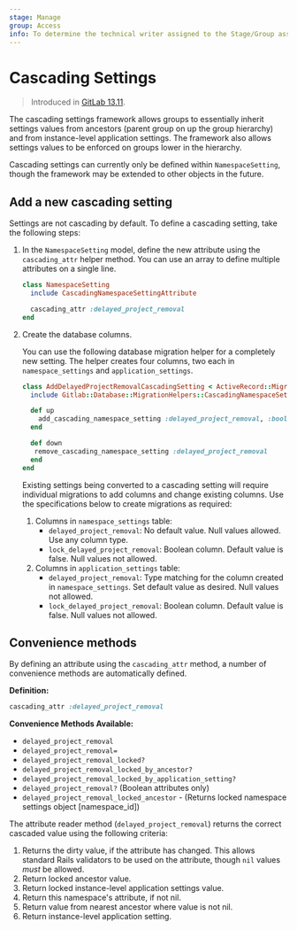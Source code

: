 ```yaml
---
stage: Manage
group: Access
info: To determine the technical writer assigned to the Stage/Group associated with this page, see https://about.gitlab.com/handbook/engineering/ux/technical-writing/#assignments
---
```


# Cascading Settings

> Introduced in [GitLab 13.11](https://gitlab.com/gitlab-org/gitlab/-/issues/321724).

The cascading settings framework allows groups to essentially inherit settings 
values from ancestors (parent group on up the group hierarchy) and from 
instance-level application settings. The framework also allows settings values
to be enforced on groups lower in the hierarchy. 

Cascading settings can currently only be defined within `NamespaceSetting`, though
the framework may be extended to other objects in the future.

## Add a new cascading setting

Settings are not cascading by default. To define a cascading setting, take the following steps:

1. In the `NamespaceSetting` model, define the new attribute using the `cascading_attr`
   helper method. You can use an array to define multiple attributes on a single line.
   
    ```ruby
    class NamespaceSetting
      include CascadingNamespaceSettingAttribute
   
      cascading_attr :delayed_project_removal
    end
    ```

1. Create the database columns.
   
   You can use the following database migration helper for a completely new setting. 
   The helper creates four columns, two each in `namespace_settings` and 
   `application_settings`.
   
    ```ruby
    class AddDelayedProjectRemovalCascadingSetting < ActiveRecord::Migration[6.0]
      include Gitlab::Database::MigrationHelpers::CascadingNamespaceSettings
    
      def up
        add_cascading_namespace_setting :delayed_project_removal, :boolean, default: false, null: false
      end
   
      def down
       remove_cascading_namespace_setting :delayed_project_removal
      end
    end
    ```
   
   Existing settings being converted to a cascading setting will require individual
   migrations to add columns and change existing columns. Use the specifications 
   below to create migrations as required: 
   
    1. Columns in `namespace_settings` table:
        - `delayed_project_removal`: No default value. Null values allowed. Use any column type.
        - `lock_delayed_project_removal`: Boolean column. Default value is false. Null values not allowed.
    1. Columns in `application_settings` table:
        - `delayed_project_removal`: Type matching for the column created in `namespace_settings`. 
          Set default value as desired. Null values not allowed. 
        - `lock_delayed_project_removal`: Boolean column. Default value is false. Null values not allowed. 
        
## Convenience methods

By defining an attribute using the `cascading_attr` method, a number of convenience
methods are automatically defined. 

**Definition:**

```ruby
cascading_attr :delayed_project_removal
```

**Convenience Methods Available:**

- `delayed_project_removal`
- `delayed_project_removal=`
- `delayed_project_removal_locked?`
- `delayed_project_removal_locked_by_ancestor?`
- `delayed_project_removal_locked_by_application_setting?`
- `delayed_project_removal?` (Boolean attributes only)
- `delayed_project_removal_locked_ancestor` - (Returns locked namespace settings object [namespace_id])

The attribute reader method (`delayed_project_removal`) returns the correct
cascaded value using the following criteria:

1. Returns the dirty value, if the attribute has changed. This allows standard
   Rails validators to be used on the attribute, though `nil` values *must* be allowed. 
1. Return locked ancestor value.
1. Return locked instance-level application settings value.
1. Return this namespace's attribute, if not nil.
1. Return value from nearest ancestor where value is not nil.
1. Return instance-level application setting.
